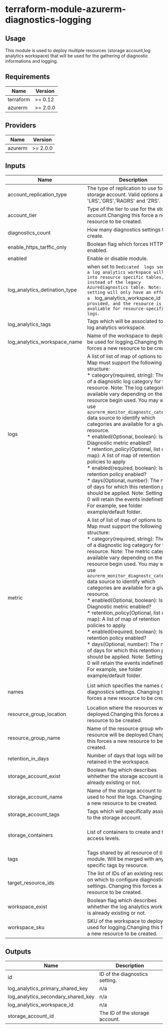 # terraform-module-azurerm-diagnostics-logging

## Usage

This module is used to deploy multiple resources (storage account,log analytics workspace) that will be used for the gathering of diagnostic informations and logging.

<!-- BEGINNING OF PRE-COMMIT-TERRAFORM DOCS HOOK -->
## Requirements

| Name | Version |
|------|---------|
| terraform | >= 0.12 |
| azurerm | >= 2.0.0 |

## Providers

| Name | Version |
|------|---------|
| azurerm | >= 2.0.0 |

## Inputs

| Name | Description | Type | Default | Required |
|------|-------------|------|---------|:--------:|
| account\_replication\_type | The type of replication to use for this storage account. Valid options are 'LRS','GRS','RAGRS' and 'ZRS'. | `string` | `"LRS"` | no |
| account\_tier | Type of the tier to use for the storage account.Changing this force a new resource to be created. | `string` | `"Standard"` | no |
| diagnostics\_count | How many diagnostics settings to create. | `number` | `1` | no |
| enable\_https\_tarffic\_only | Boolean flag which forces HTTPS if enabled. | `bool` | `true` | no |
| enabled | Enable or disable module. | `bool` | `true` | no |
| log\_analytics\_detination\_type | when set to `Dedicated  logs sent to a log analytics workspace will go into resource specific tables, instead of the legacy Azurediagnostics table. Note: This setting will only have an effect if a  `log\_analytics\_workspace\_id` is provided, and the resource is avaliable for resource-specific logs.` | `list(string)` | <pre>[<br>  ""<br>]</pre> | no |
| log\_analytics\_tags | Tags which will be associated to the log analytics workspace. | `map` | `{}` | no |
| log\_analytics\_workspace\_name | Name of the workspace to deploy to be used for logging.Changing this forces a new resource to be created. | `string` | `""` | no |
| logs | A list of list of map of options to apply. Map must support the following structure:<br>  * category(required, string): The name of a diagnostic log category for the resource. Note: The log categories available vary depending on the resource begin used. You may wish to use `azurerm_monitor_diagnostc_catehories` data source to identify which categories are available for a given resource.<br>  * enabled(Optional, boolean): Is this Diagnostic metric enabled?<br>  * retention\_policy(Optional, list of map): A list of map of retention policies to apply<br>      * enabled(required, boolean): Is this retention policy enabled?<br>      * days(Optional, number): The number of days for which this retention policy should be applied. Note: Setting this to 0 will retain the events indefinetly.<br>For example, see folder example/default folder. | `list` | `[]` | no |
| metric | A list of list of map of options to apply. Map must support the following structure:<br>  * category(required, string): The name of a diagnostic log category for the resource. Note: The metric categories available vary depending on the resource begin used. You may wish to use `azurerm_monitor_diagnostc_catehories` data source to identify which categories are available for a given resource.<br>  * enabled(Optional, boolean): Is this Diagnostic metric enabled?<br>  * retention\_policy(Optional, list of map): A list of map of retention policies to apply<br>      * enabled(required, boolean): Is this retention policy enabled?<br>      * days(Optional, number): The number of days for which this retention policy should be applied. Note: Setting this to 0 will retain the events indefinetly.<br>For example, see folder example/default folder. | `list` | `[]` | no |
| names | List which specifies the names of the diagnostics settings. Changing this forces a new resource to be created. | `list(string)` | <pre>[<br>  ""<br>]</pre> | no |
| resource\_group\_location | Location where the resources will be deployed.Changing this forces a new resource to be created. | `string` | `"canadacentral"` | no |
| resource\_group\_name | Name of the resource group where the resource will be deployed.Changing this forces a new resource to be created. | `string` | `""` | no |
| retention\_in\_days | Number of days that logs will be retained in the workspace. | `number` | `7` | no |
| storage\_account\_exist | Boolean flag which describes whhether the storage account is already existing or not. | `bool` | `false` | no |
| storage\_account\_name | Name of the storage account to be used to host the logs. Changing forces a new resource to be created. | `string` | `""` | no |
| storage\_account\_tags | Tags which will specifically assigned to the storage account. | `map` | `{}` | no |
| storage\_containers | List of containers to create and their access levels. | `list(object({ name = string, access_type = string }))` | `[]` | no |
| tags | Tags shared by all resource of tis module. Will be merged with any other specific tags by resource. | `map` | `{}` | no |
| target\_resource\_ids | The list of IDs of an existing resource on which to configure diagnostic settings. Changing this forces a new resource to be created. | `list(string)` | <pre>[<br>  ""<br>]</pre> | no |
| workspace\_exist | Boolean flag which describes whhether the log analytics workspace is already existing or not. | `bool` | `false` | no |
| workspace\_sku | SKU of the workspace to deploy to be used for logging.Changing this forces a new resource to be created. | `string` | `"free"` | no |

## Outputs

| Name | Description |
|------|-------------|
| id | ID of the diagnostics setting. |
| log\_analytics\_primary\_shared\_key | n/a |
| log\_analytics\_secondary\_shared\_key | n/a |
| log\_analytics\_workspace\_id | n/a |
| storage\_account\_id | The ID of the storage account. |

<!-- END OF PRE-COMMIT-TERRAFORM DOCS HOOK -->
